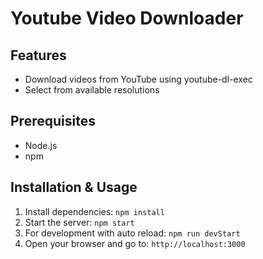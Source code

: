 # Youtube Video Downloader

## Features
- Download videos from YouTube using youtube-dl-exec
- Select from available resolutions

## Prerequisites
- Node.js
- npm

## Installation & Usage
1. Install dependencies: `npm install`
2. Start the server: `npm start`
3. For development with auto reload: `npm run devStart`
4. Open your browser and go to: `http://localhost:3000`